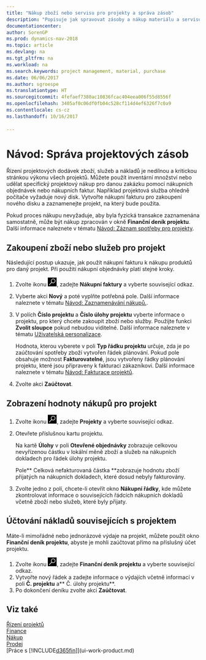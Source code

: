 ```yaml
---
title: "Nákup zboží nebo servisu pro projekty a správa zásob"
description: "Popisuje jak spravovat zásoby a nákup materiálu a servisu pro projekty."
documentationcenter: 
author: SorenGP
ms.prod: dynamics-nav-2018
ms.topic: article
ms.devlang: na
ms.tgt_pltfrm: na
ms.workload: na
ms.search.keywords: project management, material, purchase
ms.date: 06/06/2017
ms.author: sgroespe
ms.translationtype: HT
ms.sourcegitcommit: 4fefaef7380ac10836fcac404eea006f55d8556f
ms.openlocfilehash: 3405af0c06df0fb04c528cf114d4ef6326f7c0a9
ms.contentlocale: cs-cz
ms.lasthandoff: 10/16/2017

---
```

# <a name="how-to-manage-job-supplies"></a>Návod: Správa projektových zásob
Řízení projektových dodávek zboží, služeb a nákladů je nedílnou a kritickou stránkou výkonu všech projektů. Můžete použít inventární množství nebo udělat specifický projektový nákup pro danou zakázku pomocí nákupních objednávek nebo nákupních faktur. Například projektová služba ohledně počítače vyžaduje nový disk. Vytvořte nákupní fakturu pro zakoupení nového disku a zaznamenejte projekt, na který bude použita.

Pokud proces nákupu nevyžaduje, aby byla fyzická transakce zaznamenána samostatně, může být nákup zpracován v okně **Finanční deník projektu**. Další informace naleznete v tématu [Návod: Záznam spotřeby pro projekty](projects-how-record-job-usage.md).

## <a name="to-purchase-items-or-services-for-a-job"></a>Zakoupení zboží nebo služeb pro projekt
Následující postup ukazuje, jak použít nákupní fakturu k nákupu produktů pro daný projekt. Při použití nákupní objednávky platí stejné kroky.  

1. Zvolte ikonu ![Vyhledat stránku nebo sestavu](media/ui-search/search_small.png "Ikona Vyhledat stránku nebo sestavu"), zadejte **Nákupní faktury** a vyberte související odkaz.  
2. Vyberte akci **Nový** a poté vyplňte potřebná pole. Další informace naleznete v tématu [Návod: Zaznamenávání nákupů.](purchasing-how-record-purchases.md).
3. V polích **Číslo projektu** a **Číslo úlohy projektu** vyberte informace o projektu, pro který chcete zakoupit zboží nebo služby. Použijte funkci **Zvolit sloupce** pokud nebudou viditelné. Další informace naleznete v tématu [Uživatelská personalizace](ui-user-personalization.md).

    Hodnota, kterou vyberete v poli **Typ řádku projektu** určuje, zda je po zaúčtování spotřeby zboží vytvořen řádek plánování. Pokud pole obsahuje možnost **Fakturovatelné**, jsou vytvořeny řádky plánování projektu, které jsou připraveny k fakturaci zákazníkovi. Další informace naleznete v tématu [Návod: Fakturace projektů](projects-how-invoice-jobs.md).
4. Zvolte akci **Zaúčtovat**.

## <a name="to-view-the-value-of-purchases-for-a-job"></a>Zobrazení hodnoty nákupů pro projekt
1. Zvolte ikonu ![Vyhledat stránku nebo sestavu](media/ui-search/search_small.png "Ikona Vyhledat stránku nebo sestavu"), zadejte **Projekty** a vyberte související odkaz.
2. Otevřete příslušnou kartu projektu.

    Na kartě **Úlohy** v poli **Otevřené objednávky** zobrazuje celkovou nevyřízenou částku v lokální měně zboží a služeb na nákupních dokladech pro řádek úlohy projektu.  

    Pole** Celková nefakturovaná částka **zobrazuje hodnotu zboží přijatých na nákupních dokladech, které dosud nebyly fakturovány.  
3. Zvolte jedno z polí, chcete-li otevřít okno **Nákupní řádky**, kde můžete zkontrolovat informace o souvisejících řádcích nákupních dokladů včetně zboží nebo služeb, které byly přijaty.

## <a name="to-post-a-job-related-expense"></a>Účtování nákladů souvisejících s projektem
Máte-li mimořádné nebo jednorázové výdaje na projekt, můžete použít okno **Finanční deník projektu**, abyste je mohli zaúčtovat přímo na příslušný účet projektu.

1. Zvolte ikonu ![Vyhledat stránku nebo sestavu](media/ui-search/search_small.png "Ikona Vyhledat stránku nebo sestavu"), zadejte **Finanční deník projektu** a vyberte související odkaz.  
2. Vytvořte nový řádek a zadejte informace o výdajích včetně informací v poli **Č. projektu** a** Č. úlohy projektu**.  
3. Po dokončení deníku zvolte akci **Zaúčtovat**.

## <a name="see-also"></a>Viz také
[Řízení projektů](projects-manage-projects.md)  
[Finance](finance.md)  
[Nákup](purchasing-manage-purchasing.md)         
[Prodej](sales-manage-sales.md)      
[Práce s [!INCLUDE[d365fin](includes/d365fin_md.md)]](ui-work-product.md)  

